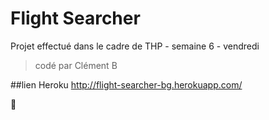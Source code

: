# Flight Searcher  
Projet effectué dans le cadre de THP - semaine 6 - vendredi

>codé par Clément B

##lien Heroku
http://flight-searcher-bg.herokuapp.com/

🧾